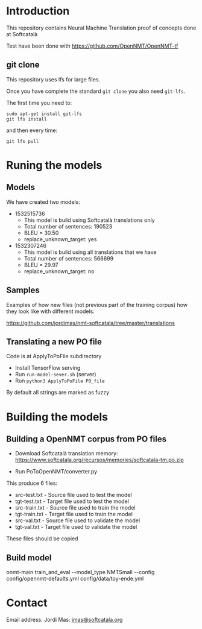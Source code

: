 # Introduction

This repository contains Neural Machine Translation proof of concepts done at Softcatalà

Test have been done with https://github.com/OpenNMT/OpenNMT-tf

## git clone

This repository uses lfs for large files.

Once you have complete the standard `git clone` you also need `git-lfs`.

The first time you need to:

```
sudo apt-get install git-lfs
git lfs install
```

and then every time:

```
git lfs pull
```

# Runing the models

## Models

We have created two models:

* 1532515736
  * This model is build using Softcatalà translations only 
  * Total number of sentences: 190523
  * BLEU = 30.50
  * replace_unknown_target: yes
* 1532307246
  * This model is build using all translations that we have
  * Total number of sentences: 566699
  * BLEU = 29.97
  * replace_unknown_target: no

## Samples

Examples of how new files (not previous part of the training corpus) how they look like with different models:

https://github.com/jordimas/nmt-softcatala/tree/master/translations

## Translating a new PO file

Code is at ApplyToPoFile subdirectory

* Install TensorFlow serving
* Run ```run-model-sever.sh``` (server)
* Run ```python3 ApplyToPoFile PO_file```

By default all strings are marked as fuzzy

# Building the models

## Building a OpenNMT corpus from PO files

* Download Softcatalà translation memory:
https://www.softcatala.org/recursos/memories/softcatala-tm.po.zip

* Run PoToOpenNMT/converter.py

This produce 6 files:
* src-test.txt - Source file used to test the model
* tgt-test.txt - Target file used to test the model
* src-train.txt - Source file used to train the model
* tgt-train.txt - Target file used to train the model
* src-val.txt - Source file used to validate the model
* tgt-val.txt - Target file used to validate the model

These files should be copied

## Build model

onmt-main train_and_eval --model_type NMTSmall --config config/opennmt-defaults.yml config/data/toy-ende.yml

# Contact

Email address: Jordi Mas: jmas@softcatala.org
